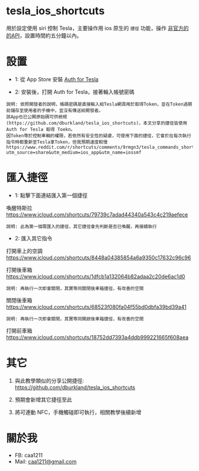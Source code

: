 # tesla_ios_shortcuts

用於設定使用 siri 控制 Tesla，主要操作用 ios 原生的 `捷徑` 功能，操作 [非官方的的API](https://www.teslaapi.io/)，設置時間約五分鐘以內。

# 設置

- 1: 從 App Store 安裝  [Auth for Tesla](https://apps.apple.com/us/app/auth-app-for-tesla/id1552058613)

- 2: 安裝後，打開 Auth for Tesla，接著輪入帳號密碼

```
說明: 依照開發者的說明，帳碼密碼是直接輸入給Tesla網頁用於取得Token，並在Token過期前儲存至使用者的手機中，並沒有傳送給開發者。
該App也已公開原始碼可供檢視(https://github.com/dburkland/tesla_ios_shortcuts)，本文分享的捷徑皆使用 Auth for Tesla 取得 Toekn。
因Token等於控制車輛的權限，若依然有安全性的疑慮，可使用下面的捷徑，它會於在每次執行指令時都重新至Tesla拿Token，但我預期速度較慢
https://www.reddit.com/r/shortcuts/comments/9rmgn3/tesla_commands_shortcut/?utm_source=share&utm_medium=ios_app&utm_name=iossmf
```

# 匯入捷徑

- 1: 點擊下面連結匯入第一個捷徑

喚醒特斯拉
https://www.icloud.com/shortcuts/79739c7adad44340a543c4c219aefece

```
說明: 此為第一個需匯入的捷徑，其它捷徑會先判斷是否已喚醒，再接續執行
```

- 2: 匯入其它指令

打開車上的空調 https://www.icloud.com/shortcuts/8448a04385854a6a9350c17632c96c96

打開後車箱 https://www.icloud.com/shortcuts/1dfcb1a132064b82adaa2c20de6ac1d0

```
說明: 再執行一次即會關閉，其實等同關閉後車箱捷徑，有改善的空間
```

關閉後車箱 https://www.icloud.com/shortcuts/68523f080fa04f55bd0dbfa39bd39a41

```
說明: 再執行一次即會關閉，其實等同開啟後車箱捷徑，有改善的空間
```

打開前車箱
https://www.icloud.com/shortcuts/18752dd7393a4ddb999221665f608aea


# 其它

1. 與此教學類似的分享公開捷徑: https://github.com/dburkland/tesla_ios_shortcuts

2. 預期會新增其它捷徑至此

3. 將可連動 NFC，手機觸碰即可執行，相關教學後續新增

# 關於我

* FB: caa1211
* Mail: caa1211@gmail.com
